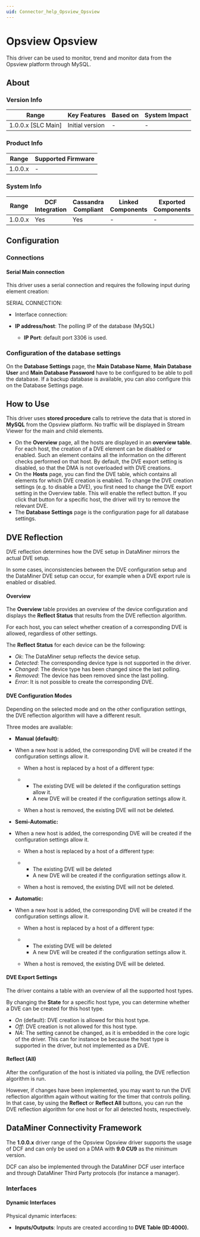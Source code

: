 ```yaml
---
uid: Connector_help_Opsview_Opsview
---
```


# Opsview Opsview

This driver can be used to monitor, trend and monitor data from the Opsview platform through MySQL.

## About

### Version Info

| **Range**            | **Key Features** | **Based on** | **System Impact** |
|----------------------|------------------|--------------|-------------------|
| 1.0.0.x \[SLC Main\] | Initial version  | \-           | \-                |

### Product Info

| **Range** | **Supported Firmware** |
|-----------|------------------------|
| 1.0.0.x   | \-                     |

### System Info

| **Range** | **DCF Integration** | **Cassandra Compliant** | **Linked Components** | **Exported Components** |
|-----------|---------------------|-------------------------|-----------------------|-------------------------|
| 1.0.0.x   | Yes                 | Yes                     | \-                    | \-                      |

## Configuration

### Connections

#### Serial Main connection

This driver uses a serial connection and requires the following input during element creation:

SERIAL CONNECTION:

- Interface connection:

- **IP address/host**: The polling IP of the database (MySQL)
  - **IP Port**: default port 3306 is used.

### Configuration of the database settings

On the **Database Settings** page, the **Main Database Name**, **Main Database User** and **Main Database Password** have to be configured to be able to poll the database.
If a backup database is available, you can also configure this on the Database Settings page.

## How to Use

This driver uses **stored procedure** calls to retrieve the data that is stored in **MySQL** from the Opsview platform. No traffic will be displayed in Stream Viewer for the main and child elements.

- On the **Overview** page, all the hosts are displayed in an **overview table**. For each host, the creation of a DVE element can be disabled or enabled. Such an element contains all the information on the different checks performed on that host.
  By default, the DVE export setting is disabled, so that the DMA is not overloaded with DVE creations.
- On the **Hosts** page, you can find the DVE table, which contains all elements for which DVE creation is enabled. To change the DVE creation settings (e.g. to disable a DVE), you first need to change the DVE export setting in the Overview table. This will enable the reflect button. If you click that button for a specific host, the driver will try to remove the relevant DVE.
- The **Database Settings** page is the configuration page for all database settings.

## DVE Reflection

DVE reflection determines how the DVE setup in DataMiner mirrors the actual DVE setup.

In some cases, inconsistencies between the DVE configuration setup and the DataMiner DVE setup can occur, for example when a DVE export rule is enabled or disabled.

#### Overview

The **Overview** table provides an overview of the device configuration and displays the **Reflect Status** that results from the DVE reflection algorithm.

For each host, you can select whether creation of a corresponding DVE is allowed, regardless of other settings.

The **Reflect Status** for each device can be the following:

- *Ok*: The DataMiner setup reflects the device setup.
- *Detected*: The corresponding device type is not supported in the driver.
- *Changed*: The device type has been changed since the last polling.
- *Removed*: The device has been removed since the last polling.
- *Error*: It is not possible to create the corresponding DVE.

#### DVE Configuration Modes

Depending on the selected mode and on the other configuration settings, the DVE reflection algorithm will have a different result.

Three modes are available:

- **Manual (default):**

- When a new host is added, the corresponding DVE will be created if the configuration settings allow it.

  - When a host is replaced by a host of a different type:

  - - The existing DVE will be deleted if the configuration settings allow it.
    - A new DVE will be created if the configuration settings allow it.

  - When a host is removed, the existing DVE will not be deleted.

- **Semi-Automatic:**

- When a new host is added, the corresponding DVE will be created if the configuration settings allow it.

  - When a host is replaced by a host of a different type:

  - - The existing DVE will be deleted
    - A new DVE will be created if the configuration settings allow it.

  - When a host is removed, the existing DVE will not be deleted.

- **Automatic:**

- When a new host is added, the corresponding DVE will be created if the configuration settings allow it.

  - When a host is replaced by a host of a different type:

  - - The existing DVE will be deleted
    - A new DVE will be created if the configuration settings allow it.

  - When a host is removed, the existing DVE will be deleted.

#### DVE Export Settings

The driver contains a table with an overview of all the supported host types.

By changing the **State** for a specific host type, you can determine whether a DVE can be created for this host type.

- *On* (default): DVE creation is allowed for this host type.
- *Off*: DVE creation is not allowed for this host type.
- *NA*: The setting cannot be changed, as it is embedded in the core logic of the driver. This can for instance be because the host type is supported in the driver, but not implemented as a DVE.

#### Reflect (All)

After the configuration of the host is initiated via polling, the DVE reflection algorithm is run.

However, if changes have been implemented, you may want to run the DVE reflection algorithm again without waiting for the timer that controls polling.
In that case, by using the **Reflect** or **Reflect All** buttons, you can run the DVE reflection algorithm for one host or for all detected hosts, respectively.

## DataMiner Connectivity Framework

The **1.0.0.x** driver range of the Opsview Opsview driver supports the usage of DCF and can only be used on a DMA with **9.0 CU9** as the minimum version.

DCF can also be implemented through the DataMiner DCF user interface and through DataMiner Third Party protocols (for instance a manager).

### Interfaces

#### Dynamic Interfaces

Physical dynamic interfaces:

- **Inputs/Outputs**: Inputs are created according to **DVE Table (ID:4000).**

